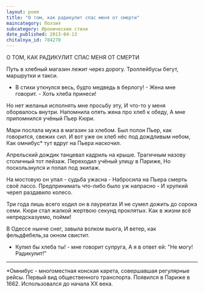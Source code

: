 ```yaml
---
layout: poem
title: "О том, как радикулит спас меня от смерти"
maincategory: Поэзия
subcategory: Иронические стихи
date_published: 2013-04-13
chitalnya_id: 784270
---
```




О ТОМ, КАК РАДИКУЛИТ СПАС МЕНЯ ОТ СМЕРТИ

Путь в хлебный магазин лежит через дорогу.
Троллейбусы бегут, маршрутки и такси.
- В стихи уткнулся весь, будто медведь в берлогу! -
Жена мне говорит. - Хоть хлеба принеси!

Но нет желанья исполнять мне просьбу эту,
И что-то у меня оборвалось внутри.
Напомнила опять жена про хлеб к обеду,
А мне припомнился учёный Пьер Кюри.

Мари послала мужа в магазин за хлебом.
Был полон Пьер, как говорится, свежих сил.
И вот уже он хлеб нёс под дождливым небом,
Как омнибус\* тут вдруг на Пьера наскочил.

Апрельский дождик танцевал кадриль на крыше.
Трагичным назову столичный тот пейзаж.
Переходил учёный улицу в Париже,
Но поскользнулся и попал под экипаж.

На мостовую он упал - судьба ужасна -
Набросила на Пьера смерть своё лассо.
Предпринимать что-либо было уж напрасно -
И хрупкий череп раздавило колесо.

Три года лишь всего ходил он в лауреатах
И не сумел дожить до сорока семи.
Кюри стал жалкой жертвою секунд проклятых.
Как в жизни всё непредсказуемо, пойми!

В Одессе нынче снег, завыла волком вьюга,
И ветер, как фельдфебель,за окном свистит.
- Купил бы хлеба ты! - мне говорит супруга,
А я в ответ ей: "Не могу! Радикулит!"
______________
\*Омнибус - многоместная конская карета,
совершавшая регулярные рейсы. Первый вид 
общественного транспорта. Появился в Париже 
в 1662. Использовался до начала XX века.






